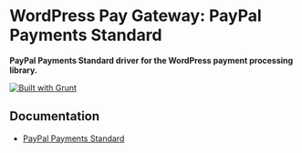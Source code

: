 # WordPress Pay Gateway: PayPal Payments Standard

**PayPal Payments Standard driver for the WordPress payment processing library.**

[![Built with Grunt](https://cdn.gruntjs.com/builtwith.png)](http://gruntjs.com/)

## Documentation

*	[PayPal Payments Standard](https://developer.paypal.com/docs/classic/paypal-payments-standard/gs_PayPalPaymentsStandard/)
